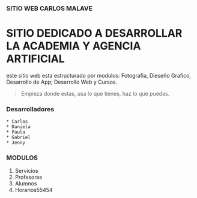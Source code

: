 ### SITIO WEB CARLOS MALAVE
# SITIO DEDICADO A DESARROLLAR LA ACADEMIA Y AGENCIA ARTIFICIAL

este sitio web esta estructurado por modulos: Fotografia, Dieseño Grafico, Desarrollo de App; Desarrollo Web y Cursos.

> Empieza donde estas, usa lo que tienes, haz lo que puedas.

### Desarrolladores
    * Carlos
    * Daniela
    * Paula
    * Gabriel
    * Jenny
### MODULOS
1. Servicios
1. Profesores
1. Alumnos
1. Horarios55454

